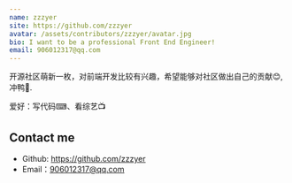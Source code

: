 ```yaml
---
name: zzzyer
site: https://github.com/zzzyer
avatar: /assets/contributors/zzzyer/avatar.jpg
bio: I want to be a professional Front End Engineer!
email: 906012317@qq.com
---
```


开源社区萌新一枚，对前端开发比较有兴趣，希望能够对社区做出自己的贡献😊,冲鸭💪.

爱好：写代码⌨、看综艺📺

## Contact me

- Github: <https://github.com/zzzyer>
- Email：<906012317@qq.com>
